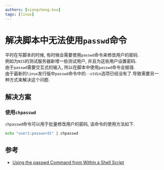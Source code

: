 ```yaml
---
authors: [xiangcheng.kuo]
tags: [linux]
---
```


# 解决脚本中无法使用`passwd`命令

平时在写脚本的时候, 有时候会需要使用`passwd`命令来修改用户的密码.<br/>
例如为`NIS`的测试服务器新增一些测试用户, 并且为这些用户设置密码.<br/>
由于`passwd`需要交互式的输入, 所以在脚本中使用`passwd`命令会报错.<br/>
由于最新的`linux`发行版中`passwd`命令中的`--stdin`选项已经没有了.导致需要另一种方式来解决这个问题.<br/>

<!--truncate-->

## 解决方案

### 使用`chpasswd`

`chpasswd`命令可以用于批量修改用户的密码, 该命令的使用方法如下.

```bash
echo "user1:password1" | chpasswd
```

## 参考

- [Using the passwd Command from Within a Shell Script](https://www.baeldung.com/linux/passwd-shell-script#1-using-stdin-option)